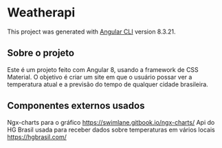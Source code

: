 # Weatherapi

This project was generated with [Angular CLI](https://github.com/angular/angular-cli) version 8.3.21.

## Sobre o projeto

Este é um projeto feito com Angular 8, usando a framework de CSS Material. O objetivo é criar um site em que o usuário possar ver a temperatura atual e a previsão do tempo de qualquer cidade brasileira.

## Componentes externos usados

Ngx-charts para o gráfico <https://swimlane.gitbook.io/ngx-charts/>
Api do HG Brasil usada para receber dados sobre temperaturas em vários locais <https://hgbrasil.com/>



